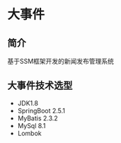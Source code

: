 # 大事件
## 简介
基于SSM框架开发的新闻发布管理系统
## 大事件技术选型
- JDK1.8
- SpringBoot 2.5.1
- MyBatis 2.3.2
- MySql 8.1
- Lombok
